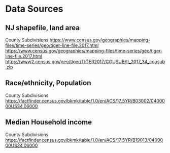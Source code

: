 # Data Sources

## NJ shapefile, land area

County Subdivisions
https://www.census.gov/geographies/mapping-files/time-series/geo/tiger-line-file.2017.html
https://www.census.gov/geographies/mapping-files/time-series/geo/tiger-line-file.2017.html
https://www2.census.gov/geo/tiger/TIGER2017/COUSUB/tl_2017_34_cousub.zip

## Race/ethnicity, Population

County Subdivisions
https://factfinder.census.gov/bkmk/table/1.0/en/ACS/17_5YR/B03002/0400000US34.06000

## Median Household income
County Subdivisions
https://factfinder.census.gov/bkmk/table/1.0/en/ACS/17_5YR/B19013/0400000US34.06000
